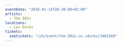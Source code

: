 ```yaml
---
eventDate: "2026-01-14T20:30:00+02:00"
artists:
  - The 502s
locations:
  - Les Docks
tickets:
  seetickets: "/ch/event/the-502s-us-/docks/3482569"
---
```


